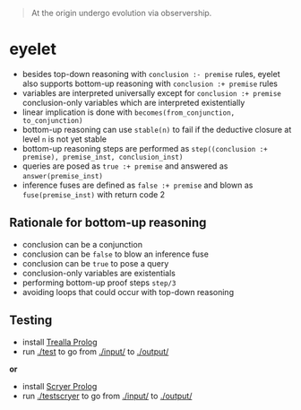 > At the origin
> undergo evolution
> via observership.

# eyelet

- besides top-down reasoning with `conclusion :- premise` rules, eyelet also supports bottom-up reasoning with `conclusion :+ premise` rules
- variables are interpreted universally except for `conclusion :+ premise` conclusion-only variables which are interpreted existentially
- linear implication is done with `becomes(from_conjunction, to_conjunction)`
- bottom-up reasoning can use `stable(n)` to fail if the deductive closure at level `n` is not yet stable
- bottom-up reasoning steps are performed as `step((conclusion :+ premise), premise_inst, conclusion_inst)`
- queries are posed as `true :+ premise` and answered as `answer(premise_inst)`
- inference fuses are defined as `false :+ premise` and blown as `fuse(premise_inst)` with return code 2

## Rationale for bottom-up reasoning

- conclusion can be a conjunction
- conclusion can be `false` to blow an inference fuse
- conclusion can be `true` to pose a query
- conclusion-only variables are existentials
- performing bottom-up proof steps `step/3`
- avoiding loops that could occur with top-down reasoning

## Testing

- install [Trealla Prolog](https://github.com/trealla-prolog/trealla?tab=readme-ov-file#building)
- run [./test](./test) to go from [./input/](./input/) to [./output/](./output/)

__or__

- install [Scryer Prolog](https://github.com/mthom/scryer-prolog?tab=readme-ov-file#installing-scryer-prolog)
- run [./testscryer](./testscryer) to go from [./input/](./input/) to [./output/](./output/)
